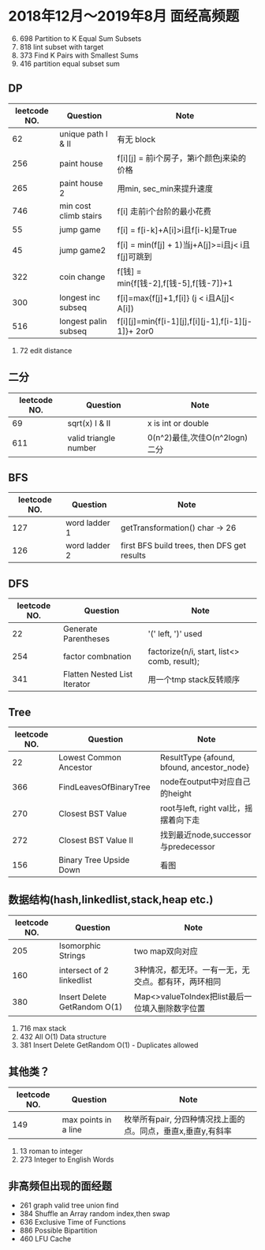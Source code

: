 # 2018年12月～2019年8月 面经高频题
6.  698 Partition to K Equal Sum Subsets
7.  818 lint subset with target
8.  373 Find K Pairs with Smallest Sums
9.  416 partition equal subset sum

## DP
| leetcode NO. | Question              | Note                                       | 
|--------------|-----------------------|--------------------------------------------| 
| 62           | unique path I & II    | 有无 block                                   | 
| 256          | paint house           | f[i][j] = 前i个房子，第i个颜色j来染的价格         | 
| 265          | paint house 2         | 用min, sec_min来提升速度                       | 
| 746          | min cost climb stairs | f[i] 走前i个台阶的最小花费                      | 
| 55           | jump game             | f[i] = f[i-k]+A[i]>i且f[i-k]是True           | 
| 45           | jump game2            | f[i] = min(f[j] + 1)当j+A[j]>=i且j< i且f[j]可跳到| 
| 322          | coin change           | f[钱] = min{f[钱-2],f[钱-5],f[钱-7]}+1         | 
| 300          | longest inc subseq    | f[i]=max{f[j]+1,f[i]} (j < i且A[j]< A[i])     | 
| 516          | longest palin subseq  | f[i][j]=min{f[i-1][j],f[i][j-1],f[i-1][j-1]}+ 2or0| 
1.  72 edit distance

## 二分
| leetcode NO. | Question              | Note                    | 
|--------------|-----------------------|-------------------------| 
| 69           | sqrt(x) I & II        | x is int or double      | 
| 611          | valid triangle number | 0(n^2)最佳,次佳O(n^2logn)二分 | 

## BFS
| leetcode NO. | Question      | Note                                        | 
|--------------|---------------|---------------------------------------------| 
| 127          | word ladder 1 | getTransformation() char -> 26              | 
| 126          | word ladder 2 | first BFS build trees, then DFS get results | 

## DFS
| leetcode NO. | Question                     | Note                                        | 
|--------------|------------------------------|---------------------------------------------| 
| 22           | Generate Parentheses         | '(' left, ')' used                          | 
| 254          | factor combnation            | factorize(n/i, start, list<> comb, result); | 
| 341          | Flatten Nested List Iterator | 用一个tmp stack反转顺序                        | 

## Tree
| leetcode NO. | Question                | Note                                       | 
|--------------|-------------------------|--------------------------------------------| 
| 22           | Lowest Common Ancestor  | ResultType {afound, bfound, ancestor_node} | 
| 366          | FindLeavesOfBinaryTree  | node在output中对应自己的height                | 
| 270          | Closest BST Value       | root与left, right val比，摇摆着向下走          | 
| 272          | Closest BST Value II    | 找到最近node,successor与predecessor          | 
| 156          | Binary Tree Upside Down | 看图                                        | 

## 数据结构(hash,linkedlist,stack,heap etc.)
| leetcode NO. | Question                     | Note                               | 
|--------------|------------------------------|------------------------------------| 
| 205          | Isomorphic Strings           | two map双向对应                        | 
| 160          | intersect of 2 linkedlist    | 3种情况，都无环。一有一无，无交点。都有环，两环相同 | 
| 380          | Insert Delete GetRandom O(1) | Map<>valueToIndex把list最后一位填入删除数字位置 | 

1.  716 max stack
2.  432 All O(1) Data structure  
3.  381	Insert Delete GetRandom O(1) - Duplicates allowed

## 其他类？
| leetcode NO. | Question                     | Note                                              | 
|--------------|------------------------------|---------------------------------------------------| 
| 149          | max points in a line         |枚举所有pair, 分四种情况找上面的点。同点，垂直x,垂直y,有斜率 | 

1.  13 roman to integer
2.  273 Integer to English Words

## 非高频但出现的面经题
- 261 graph valid tree        union find
- 384	Shuffle an Array        random index,then swap   
- 636 Exclusive Time of Functions 
- 886	Possible Bipartition
- 460	LFU Cache



